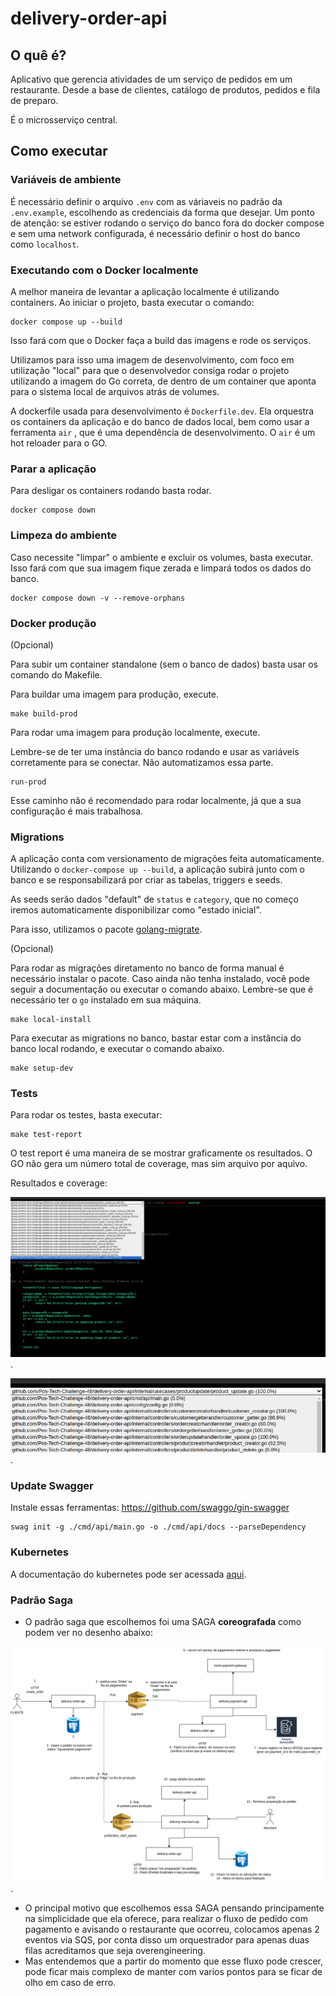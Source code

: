 # delivery-order-api

## O quê é?

Aplicativo que gerencia atividades de um serviço de pedidos em um restaurante. Desde a base de clientes, catálogo de produtos, pedidos e fila de preparo. 

É o microsserviço central.


## Como executar


### Variáveis de ambiente

É necessário definir o arquivo `.env` com as váriaveis no padrão da `.env.example`, escolhendo as credenciais da forma que desejar. Um ponto de atenção: se estiver rodando o serviço do banco fora do docker compose e sem uma network configurada, é necessário definir o host do banco como `localhost`.


###  Executando com o Docker localmente

A melhor maneira de levantar a aplicação localmente é utilizando containers. Ao iniciar o projeto, basta executar o comando:

```
docker compose up --build
```

Isso fará com que o Docker faça a build das imagens e rode os serviços. 

Utilizamos para isso uma imagem de desenvolvimento, com foco em utilização "local" para que o desenvolvedor consiga rodar o projeto utilizando a imagem do Go correta, de dentro de um container que aponta para o sistema local de arquivos atrás de volumes.

A dockerfile usada para desenvolvimento é `Dockerfile.dev`. Ela orquestra os containers da aplicação e do banco de dados local, bem como usar a ferramenta `air` , que é uma dependência de desenvolvimento. O `air` é um hot reloader para o GO.

### Parar a aplicação

Para desligar os containers rodando basta rodar.

```
docker compose down
```


### Limpeza do ambiente

Caso necessite "limpar" o ambiente e excluir os volumes, basta executar.
Isso fará com que sua imagem fique zerada e limpará todos os dados do banco.

```
docker compose down -v --remove-orphans
```


### Docker produção

(Opcional)

Para subir um container standalone (sem o banco de dados) basta usar os comando do Makefile.

Para buildar uma imagem para produção, execute.
```
make build-prod
```

Para rodar uma imagem para produção localmente, execute. 

Lembre-se de ter uma instância do banco rodando e usar as variáveis corretamente para se conectar. Não automatizamos essa parte.

```
run-prod
```

Esse caminho não é recomendado para rodar localmente, já que a sua configuração é mais trabalhosa.

### Migrations

A aplicação conta com versionamento de migrações feita automaticamente. Utilizando o `docker-compose up --build`, a aplicação subirá junto com o banco e se responsabilizará por criar as tabelas, triggers e seeds.

As seeds serão dados "default" de `status` e `category`, que no começo iremos automaticamente disponibilizar como "estado inicial".

Para isso, utilizamos o pacote [golang-migrate](https://github.com/golang-migrate/migrate). 

(Opcional)

Para rodar as migrações diretamento no banco de forma manual é necessário instalar o pacote. Caso ainda não tenha instalado, você pode seguir a documentação ou executar o comando abaixo. Lembre-se que é necessário ter o `go` instalado em sua máquina.

```
make local-install
```

Para executar as migrations no banco, bastar estar com a instância do banco local rodando, e executar o comando abaixo.

```
make setup-dev
```

### Tests 

Para rodar os testes, basta executar:

```
make test-report
```

O test report é uma maneira de se mostrar graficamente os resultados. O GO não gera um número total de coverage, mas sim arquivo por aquivo.

Resultados e coverage:

![Imagem 1](https://raw.githubusercontent.com/Pos-Tech-Challenge-48/delivery-order-api/main/images/teste_1.png).


![Imagem 2](https://raw.githubusercontent.com/Pos-Tech-Challenge-48/delivery-order-api/main/images/teste_2.png).


### Update Swagger

Instale essas ferramentas: https://github.com/swaggo/gin-swagger

```
swag init -g ./cmd/api/main.go -o ./cmd/api/docs --parseDependency
```


### Kubernetes

A documentação do kubernetes pode ser acessada [aqui](https://github.com/Pos-Tech-Challenge-48/delivery-api/tree/main/kubernetes).


### Padrão Saga

- O padrão saga que escolhemos foi uma SAGA <b>coreografada</b> como podem ver no desenho abaixo:

![Imagem 3](/images/delivery.drawio_1.png).

- O principal motivo que escolhemos essa SAGA pensando principamente na simplicidade que ela oferece, para realizar o fluxo de pedido com pagamento e avisando o restaurante que ocorreu, colocamos apenas 2 eventos via SQS, por conta disso um orquestrador para apenas duas filas acreditamos que seja overengineering.
- Mas entendemos que a partir do momento que esse fluxo pode crescer, pode ficar mais complexo de manter com varios pontos para se ficar de olho em caso de erro.